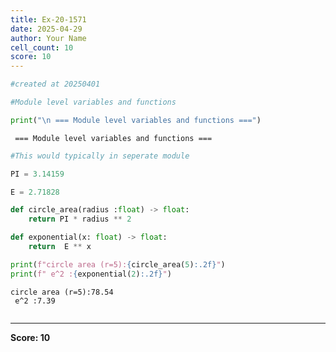 ```yaml
---
title: Ex-20-1571
date: 2025-04-29
author: Your Name
cell_count: 10
score: 10
---
```


```python
#created at 20250401
```


```python
#Module level variables and functions
```


```python
print("\n === Module level variables and functions ===")
```

    
     === Module level variables and functions ===



```python
#This would typically in seperate module
```


```python
PI = 3.14159
```


```python
E = 2.71828
```


```python
def circle_area(radius :float) -> float:
    return PI * radius ** 2
```


```python
def exponential(x: float) -> float:
    return  E ** x
```


```python
print(f"circle area (r=5):{circle_area(5):.2f}")
print(f" e^2 :{exponential(2):.2f}")
```

    circle area (r=5):78.54
     e^2 :7.39



```python

```


---
**Score: 10**